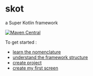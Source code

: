 # skot
a Super Kotlin framework

[![Maven Central](https://maven-badges.herokuapp.com/maven-central/tech.skot.starter/tech.skot.starter.gradle.plugin/badge.svg)](https://maven-badges.herokuapp.com/maven-central/tech.skot.starter/tech.skot.starter.gradle.plugin)

To get started :
- [learn the nomenclature](docs/nomenclature/nomenclature.md)
- [understand the framework structure](docs/architecture/readme.md)
- [create project](docs/start/createproject.md)
- [create my first screen](docs/start/createscreen.md)
